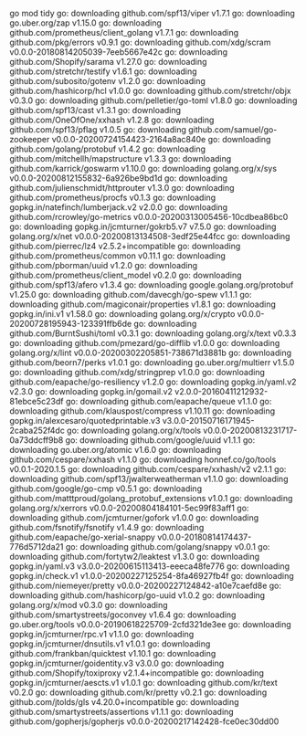 
go mod tidy
go: downloading github.com/spf13/viper v1.7.1
go: downloading go.uber.org/zap v1.15.0
go: downloading github.com/prometheus/client_golang v1.7.1
go: downloading github.com/pkg/errors v0.9.1
go: downloading github.com/xdg/scram v0.0.0-20180814205039-7eeb5667e42c
go: downloading github.com/Shopify/sarama v1.27.0
go: downloading github.com/stretchr/testify v1.6.1
go: downloading github.com/subosito/gotenv v1.2.0
go: downloading github.com/hashicorp/hcl v1.0.0
go: downloading github.com/stretchr/objx v0.3.0
go: downloading github.com/pelletier/go-toml v1.8.0
go: downloading github.com/spf13/cast v1.3.1
go: downloading github.com/OneOfOne/xxhash v1.2.8
go: downloading github.com/spf13/pflag v1.0.5
go: downloading github.com/samuel/go-zookeeper v0.0.0-20200724154423-2164a8ac840e
go: downloading github.com/golang/protobuf v1.4.2
go: downloading github.com/mitchellh/mapstructure v1.3.3
go: downloading github.com/karrick/goswarm v1.10.0
go: downloading golang.org/x/sys v0.0.0-20200812155832-6a926be9bd1d
go: downloading github.com/julienschmidt/httprouter v1.3.0
go: downloading github.com/prometheus/procfs v0.1.3
go: downloading gopkg.in/natefinch/lumberjack.v2 v2.0.0
go: downloading github.com/rcrowley/go-metrics v0.0.0-20200313005456-10cdbea86bc0
go: downloading gopkg.in/jcmturner/gokrb5.v7 v7.5.0
go: downloading golang.org/x/net v0.0.0-20200813134508-3edf25e44fcc
go: downloading github.com/pierrec/lz4 v2.5.2+incompatible
go: downloading github.com/prometheus/common v0.11.1
go: downloading github.com/pborman/uuid v1.2.0
go: downloading github.com/prometheus/client_model v0.2.0
go: downloading github.com/spf13/afero v1.3.4
go: downloading google.golang.org/protobuf v1.25.0
go: downloading github.com/davecgh/go-spew v1.1.1
go: downloading github.com/magiconair/properties v1.8.1
go: downloading gopkg.in/ini.v1 v1.58.0
go: downloading golang.org/x/crypto v0.0.0-20200728195943-123391ffb6de
go: downloading github.com/BurntSushi/toml v0.3.1
go: downloading golang.org/x/text v0.3.3
go: downloading github.com/pmezard/go-difflib v1.0.0
go: downloading golang.org/x/lint v0.0.0-20200302205851-738671d3881b
go: downloading github.com/beorn7/perks v1.0.1
go: downloading go.uber.org/multierr v1.5.0
go: downloading github.com/xdg/stringprep v1.0.0
go: downloading github.com/eapache/go-resiliency v1.2.0
go: downloading gopkg.in/yaml.v2 v2.3.0
go: downloading gopkg.in/gomail.v2 v2.0.0-20160411212932-81ebce5c23df
go: downloading github.com/eapache/queue v1.1.0
go: downloading github.com/klauspost/compress v1.10.11
go: downloading gopkg.in/alexcesaro/quotedprintable.v3 v3.0.0-20150716171945-2caba252f4dc
go: downloading golang.org/x/tools v0.0.0-20200813231717-0a73ddcff9b8
go: downloading github.com/google/uuid v1.1.1
go: downloading go.uber.org/atomic v1.6.0
go: downloading github.com/cespare/xxhash v1.1.0
go: downloading honnef.co/go/tools v0.0.1-2020.1.5
go: downloading github.com/cespare/xxhash/v2 v2.1.1
go: downloading github.com/spf13/jwalterweatherman v1.1.0
go: downloading github.com/google/go-cmp v0.5.1
go: downloading github.com/matttproud/golang_protobuf_extensions v1.0.1
go: downloading golang.org/x/xerrors v0.0.0-20200804184101-5ec99f83aff1
go: downloading github.com/jcmturner/gofork v1.0.0
go: downloading github.com/fsnotify/fsnotify v1.4.9
go: downloading github.com/eapache/go-xerial-snappy v0.0.0-20180814174437-776d5712da21
go: downloading github.com/golang/snappy v0.0.1
go: downloading github.com/fortytw2/leaktest v1.3.0
go: downloading gopkg.in/yaml.v3 v3.0.0-20200615113413-eeeca48fe776
go: downloading gopkg.in/check.v1 v1.0.0-20200227125254-8fa46927fb4f
go: downloading github.com/niemeyer/pretty v0.0.0-20200227124842-a10e7caefd8e
go: downloading github.com/hashicorp/go-uuid v1.0.2
go: downloading golang.org/x/mod v0.3.0
go: downloading github.com/smartystreets/goconvey v1.6.4
go: downloading go.uber.org/tools v0.0.0-20190618225709-2cfd321de3ee
go: downloading gopkg.in/jcmturner/rpc.v1 v1.1.0
go: downloading gopkg.in/jcmturner/dnsutils.v1 v1.0.1
go: downloading github.com/frankban/quicktest v1.10.1
go: downloading gopkg.in/jcmturner/goidentity.v3 v3.0.0
go: downloading github.com/Shopify/toxiproxy v2.1.4+incompatible
go: downloading gopkg.in/jcmturner/aescts.v1 v1.0.1
go: downloading github.com/kr/text v0.2.0
go: downloading github.com/kr/pretty v0.2.1
go: downloading github.com/jtolds/gls v4.20.0+incompatible
go: downloading github.com/smartystreets/assertions v1.1.1
go: downloading github.com/gopherjs/gopherjs v0.0.0-20200217142428-fce0ec30dd00
